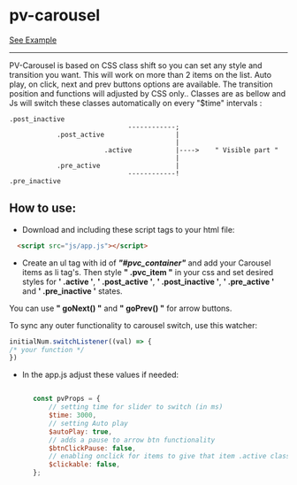 # pv-carousel
[See Example](https://PouryaTak.github.io/pv-carousel/)

---
PV-Carousel is based on CSS class shift so you can set any style and transition you want.
This will work on more than 2 items on the list.
Auto play, on click, next and prev buttons options are available.
The transition position and functions will adjusted by CSS only.. Classes are as bellow and Js will switch these classes automatically on every "$time" intervals :


    .post_inactive
                                  ------------;
                .post_active                  |
                                              |
                            .active           |---->    " Visible part "
                                              |
                .pre_active                   |
                                  ------------!
    .pre_inactive



## How to use:


- Download and including these script tags to your html file:

```html
  <script src="js/app.js"></script>
```

- Create an ul tag with id of **_"#pvc_container"_** and add your Carousel items as li tag's.
Then style **" .pvc_item "** in your css and set desired styles for **' .active '**, **' .post_active '**, **' .post_inactive '**, **' .pre_active '** and **' .pre_inactive '** states.

You can use **" goNext() "** and **" goPrev() "** for arrow buttons.

To sync any outer functionality to carousel switch, use this watcher:

```js
initialNum.switchListener((val) => {
/* your function */
})
```


- In the app.js adjust these values if needed:

```js

      const pvProps = {
          // setting time for slider to switch (in ms)
          $time: 3000,
          // setting Auto play
          $autoPlay: true,
          // adds a pause to arrow btn functionality
          $btnClickPause: false,
          // enabling onclick for items to give that item .active class ( make the slider move )
          $clickable: false,
      };

```
